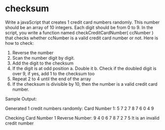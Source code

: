 # checksum

Write a javaScript that creates 1 credit card  numbers randomly. This number should be an array of 10 integers. Each digit should be from 0 to 9.  In the script, you write a function named checkCreditCardNumber( ccNumber ) that checks whether ccNumber is a valid credit card number or not. Here is how to check:
1. Reverse the number
2. Scan the number digit by digit.
3. Add the digit to the checksum
4. If the digit is at odd position
a.       Double it
b.       Check if the doubled digit is over 9, if yes, add 1 to the checksum too
5. Repeat 2 to 4 until the end of the array
6. If the checksum is divisible by 10, then the number is a valid credit card number. 

Sample Output:

Generated 1 credit numbers randomly:
Card Number 1: 5 7 2 7 8 7 6 0 4 9

Checking Card Number 1
Reverse Number: 9 4 0 6 7 8 7 2 7 5
It is an invalid credit number
